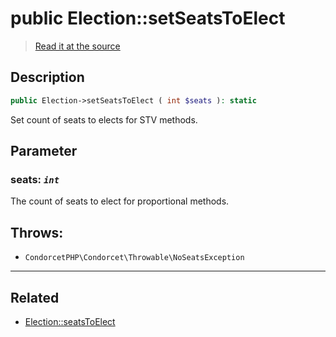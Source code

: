 # public Election::setSeatsToElect

> [Read it at the source](https://github.com/julien-boudry/Condorcet/blob/master/src/Election.php#L421)

## Description    

```php
public Election->setSeatsToElect ( int $seats ): static
```

Set count of seats to elects for STV methods.

## Parameter

### **seats:** *`int`*   
The count of seats to elect for proportional methods.    


## Throws:   

* ```CondorcetPHP\Condorcet\Throwable\NoSeatsException``` 

---------------------------------------

## Related

* [Election::seatsToElect](/Docs/api-reference/Election%20Class/Election--seatsToElect.md)    
